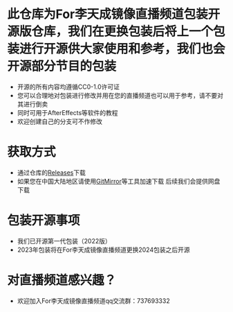 # 此仓库为For李天成镜像直播频道包装开源版仓库，我们在更换包装后将上一个包装进行开源供大家使用和参考，我们也会开源部分节目的包装
- 开源的所有内容均遵循CC0-1.0许可证
- 您可以合理地对包装进行修改并用在您的直播频道也可以用于参考，请不要对其进行倒卖
- 同时可用于AfterEffects等软件的教程
- 欢迎创建自己的分支可不作修改
# 获取方式
- 通过仓库的[Releases](https://github.com/natsumi520/LiveChannelOpen/releases)下载
- 如果您在中国大陆地区请使用[GitMirror](https://gitmirror.com/files.html)等工具加速下载 后续我们会提供网盘下载
# 包装开源事项
- 我们已开源第一代包装（2022版）
- 2023年包装将在For李天成镜像直播频道更换2024包装之后开源
# 对直播频道感兴趣？
- 欢迎加入For李天成镜像直播频道qq交流群：737693332
